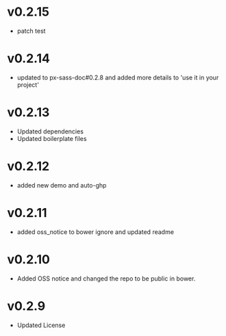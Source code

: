 
v0.2.15
==================
* patch test

v0.2.14
==============================
* updated to px-sass-doc#0.2.8 and added more details to 'use it in your project'

v0.2.13
==============================
* Updated dependencies
* Updated boilerplate files

v0.2.12
==============================
*  added new demo and auto-ghp

v0.2.11
==============================
*  added oss_notice to bower ignore and updated readme

v0.2.10
==============================
* Added OSS notice and changed the repo to be public in bower.

v0.2.9
======================
* Updated License
